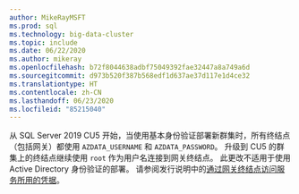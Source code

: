 ```yaml
---
author: MikeRayMSFT
ms.prod: sql
ms.technology: big-data-cluster
ms.topic: include
ms.date: 06/22/2020
ms.author: mikeray
ms.openlocfilehash: b72f8044638adbf75049392fae32447a8a749a6d
ms.sourcegitcommit: d973b520f387b568edf1d637ae37d117e1d4ce32
ms.translationtype: HT
ms.contentlocale: zh-CN
ms.lasthandoff: 06/23/2020
ms.locfileid: "85215040"
---
```

从 SQL Server 2019 CU5 开始，当使用基本身份验证部署新群集时，所有终结点（包括网关）都使用 `AZDATA_USERNAME` 和 `AZDATA_PASSWORD`。 升级到 CU5 的群集上的终结点继续使用 `root` 作为用户名连接到网关终结点。 此更改不适用于使用 Active Directory 身份验证的部署。 请参阅发行说明中的[通过网关终结点访问服务所用的凭据](../big-data-cluster/release-notes-big-data-cluster.md#credentials-for-accessing-services-through-gateway-endpoint)。